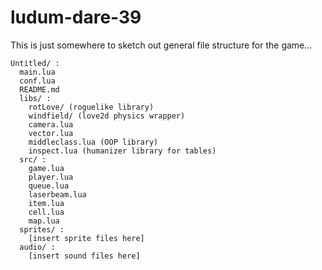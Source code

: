 # ludum-dare-39

This is just somewhere to sketch out general file structure for the game...

```
Untitled/ :
  main.lua
  conf.lua
  README.md
  libs/ :
    rotLove/ (roguelike library)
    windfield/ (love2d physics wrapper)
    camera.lua
    vector.lua
    middleclass.lua (OOP library)
    inspect.lua (humanizer library for tables)
  src/ :
    game.lua
    player.lua
    queue.lua
    laserbeam.lua
    item.lua
    cell.lua
    map.lua
  sprites/ :
    [insert sprite files here]
  audio/ :
    [insert sound files here]
```